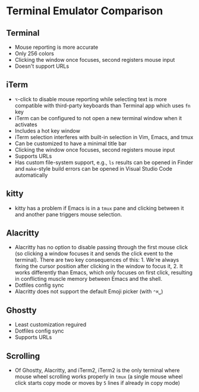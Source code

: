 # Terminal Emulator Comparison

## Terminal

- Mouse reporting is more accurate
- Only 256 colors
- Clicking the window once focuses, second registers mouse input
- Doesn't support URLs

## iTerm

- `⌥`-click to disable mouse reporting while selecting text is more compatible with third-party keyboards than Terminal app which uses `fn` key
- iTerm can be configured to not open a new terminal window when it activates
- Includes a hot key window
- iTerm selection interferes with built-in selection in Vim, Emacs, and tmux
- Can be customized to have a minimal title bar
- Clicking the window once focuses, second registers mouse input
- Supports URLs
- Has custom file-system support, e.g., `ls` results can be opened in Finder and `make`-style build errors can be opened in Visual Studio Code automatically

## kitty

- kitty has a problem if Emacs is in a `tmux` pane and clicking between it and another pane triggers mouse selection.

## Alacritty

- Alacritty has no option to disable passing through the first mouse click (so clicking a window focuses it and sends the click event to the terminal). There are two key consequences of this: 1. We're always fixing the cursor position after clicking in the window to focus it, 2. It works differently than Emacs, which only focuses on first click, resulting in conflicting muscle memory between Emacs and the shell.
- Dotfiles config sync
- Alacritty does not support the default Emoji picker (with `⌃⌘␣`)

## Ghostty

- Least customization reguired
- Dotfiles config sync
- Supports URLs

## Scrolling

- Of Ghostty, Alacritty, and iTerm2, iTerm2 is the only terminal where mouse wheel scrolling works properly in `tmux` (a single mouse wheel click starts copy mode or moves by `5` lines if already in copy mode)
